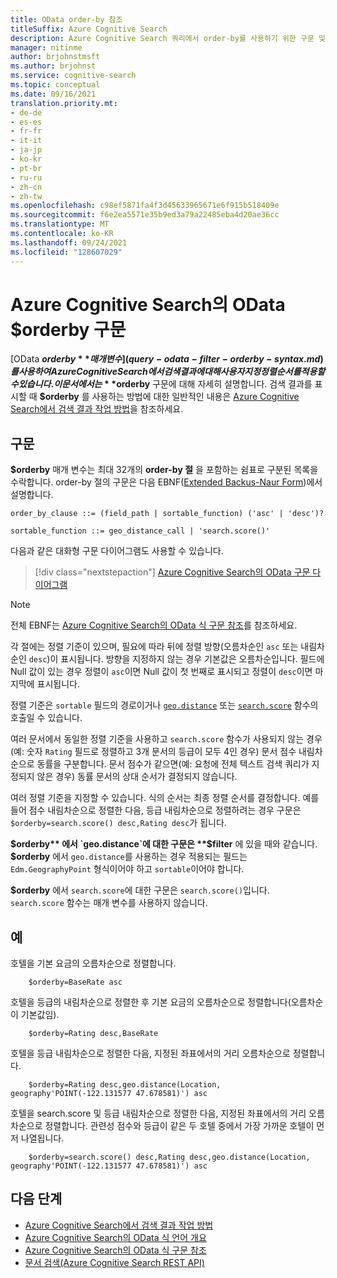 ```yaml
---
title: OData order-by 참조
titleSuffix: Azure Cognitive Search
description: Azure Cognitive Search 쿼리에서 order-by를 사용하기 위한 구문 및 언어 참조 설명서입니다.
manager: nitinme
author: brjohnstmsft
ms.author: brjohnst
ms.service: cognitive-search
ms.topic: conceptual
ms.date: 09/16/2021
translation.priority.mt:
- de-de
- es-es
- fr-fr
- it-it
- ja-jp
- ko-kr
- pt-br
- ru-ru
- zh-cn
- zh-tw
ms.openlocfilehash: c98ef5871fa4f3d45633965671e6f915b518409e
ms.sourcegitcommit: f6e2ea5571e35b9ed3a79a22485eba4d20ae36cc
ms.translationtype: MT
ms.contentlocale: ko-KR
ms.lasthandoff: 09/24/2021
ms.locfileid: "128607029"
---
```

# <a name="odata-orderby-syntax-in-azure-cognitive-search"></a>Azure Cognitive Search의 OData $orderby 구문

 [OData **$orderby** 매개 변수](query-odata-filter-orderby-syntax.md)를 사용하여 Azure Cognitive Search에서 검색 결과에 대해 사용자 지정 정렬 순서를 적용할 수 있습니다. 이 문서에서는 **$orderby** 구문에 대해 자세히 설명합니다. 검색 결과를 표시할 때 **$orderby** 를 사용하는 방법에 대한 일반적인 내용은 [Azure Cognitive Search에서 검색 결과 작업 방법](search-pagination-page-layout.md)을 참조하세요.

## <a name="syntax"></a>구문

**$orderby** 매개 변수는 최대 32개의 **order-by 절** 을 포함하는 쉼표로 구분된 목록을 수락합니다. order-by 절의 구문은 다음 EBNF([Extended Backus-Naur Form](https://en.wikipedia.org/wiki/Extended_Backus–Naur_form))에서 설명합니다.

<!-- Upload this EBNF using https://bottlecaps.de/rr/ui to create a downloadable railroad diagram. -->

```
order_by_clause ::= (field_path | sortable_function) ('asc' | 'desc')?

sortable_function ::= geo_distance_call | 'search.score()'
```

다음과 같은 대화형 구문 다이어그램도 사용할 수 있습니다.

> [!div class="nextstepaction"]
> [Azure Cognitive Search의 OData 구문 다이어그램](https://azuresearch.github.io/odata-syntax-diagram/#order_by_clause)

> [!NOTE]
> 전체 EBNF는 [Azure Cognitive Search의 OData 식 구문 참조](search-query-odata-syntax-reference.md)를 참조하세요.

각 절에는 정렬 기준이 있으며, 필요에 따라 뒤에 정렬 방향(오름차순인 `asc` 또는 내림차순인 `desc`)이 표시됩니다. 방향을 지정하지 않는 경우 기본값은 오름차순입니다. 필드에 Null 값이 있는 경우 정렬이 `asc`이면 Null 값이 첫 번째로 표시되고 정렬이 `desc`이면 마지막에 표시됩니다.

정렬 기준은 `sortable` 필드의 경로이거나 [`geo.distance`](search-query-odata-geo-spatial-functions.md) 또는 [`search.score`](search-query-odata-search-score-function.md) 함수의 호출일 수 있습니다.

여러 문서에서 동일한 정렬 기준을 사용하고 `search.score` 함수가 사용되지 않는 경우(예: 숫자 `Rating` 필드로 정렬하고 3개 문서의 등급이 모두 4인 경우) 문서 점수 내림차순으로 동률을 구분합니다. 문서 점수가 같으면(예: 요청에 전체 텍스트 검색 쿼리가 지정되지 않은 경우) 동률 문서의 상대 순서가 결정되지 않습니다.

여러 정렬 기준을 지정할 수 있습니다. 식의 순서는 최종 정렬 순서를 결정합니다. 예를 들어 점수 내림차순으로 정렬한 다음, 등급 내림차순으로 정렬하려는 경우 구문은 `$orderby=search.score() desc,Rating desc`가 됩니다.

**$orderby** 에서 `geo.distance`에 대한 구문은 **$filter** 에 있을 때와 같습니다. **$orderby** 에서 `geo.distance`를 사용하는 경우 적용되는 필드는 `Edm.GeographyPoint` 형식이어야 하고 `sortable`이어야 합니다.

**$orderby** 에서 `search.score`에 대한 구문은 `search.score()`입니다. `search.score` 함수는 매개 변수를 사용하지 않습니다.

## <a name="examples"></a>예

호텔을 기본 요금의 오름차순으로 정렬합니다.

```odata-filter-expr
    $orderby=BaseRate asc
```

호텔을 등급의 내림차순으로 정렬한 후 기본 요금의 오름차순으로 정렬합니다(오름차순이 기본값임).

```odata-filter-expr
    $orderby=Rating desc,BaseRate
```

호텔을 등급 내림차순으로 정렬한 다음, 지정된 좌표에서의 거리 오름차순으로 정렬합니다.

```odata-filter-expr
    $orderby=Rating desc,geo.distance(Location, geography'POINT(-122.131577 47.678581)') asc
```

호텔을 search.score 및 등급 내림차순으로 정렬한 다음, 지정된 좌표에서의 거리 오름차순으로 정렬합니다. 관련성 점수와 등급이 같은 두 호텔 중에서 가장 가까운 호텔이 먼저 나열됩니다.

```odata-filter-expr
    $orderby=search.score() desc,Rating desc,geo.distance(Location, geography'POINT(-122.131577 47.678581)') asc
```

## <a name="next-steps"></a>다음 단계  

- [Azure Cognitive Search에서 검색 결과 작업 방법](search-pagination-page-layout.md)
- [Azure Cognitive Search의 OData 식 언어 개요](query-odata-filter-orderby-syntax.md)
- [Azure Cognitive Search의 OData 식 구문 참조](search-query-odata-syntax-reference.md)
- [문서 검색&#40;Azure Cognitive Search REST API&#41;](/rest/api/searchservice/Search-Documents)